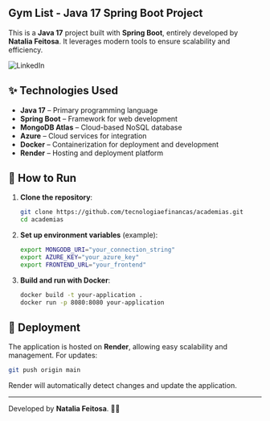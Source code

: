 
## Gym List - Java 17 Spring Boot Project

This is a **Java 17** project built with **Spring Boot**, entirely developed by **Natalia Feitosa**.
It leverages modern tools to ensure scalability and efficiency.
<br/>
<section>
    <a href="https://www.linkedin.com/in/natalia-feitosa-cga-cfp" target="_blank" style="text-decoration:none">
        <img src="https://img.shields.io/badge/LinkedIn-000000?style=for-the-badge&logo=linkedin&logoColor=white" alt="LinkedIn">
    </a>
</section>

## ✨ Technologies Used

- **Java 17** – Primary programming language
- **Spring Boot** – Framework for web development
- **MongoDB Atlas** – Cloud-based NoSQL database
- **Azure** – Cloud services for integration
- **Docker** – Containerization for deployment and development
- **Render** – Hosting and deployment platform

## 🚀 How to Run

1. **Clone the repository**:
   ```bash
   git clone https://github.com/tecnologiaefinancas/academias.git
   cd academias
   ```

2. **Set up environment variables** (example):
   ```bash
   export MONGODB_URI="your_connection_string"
   export AZURE_KEY="your_azure_key"
   export FRONTEND_URL="your_frontend"
   ```

3. **Build and run with Docker**:
   ```bash
   docker build -t your-application .
   docker run -p 8080:8080 your-application
   ```

## 📌 Deployment

The application is hosted on **Render**, allowing easy scalability and management. For updates:
```bash
git push origin main
```
Render will automatically detect changes and update the application.

---

Developed  by **Natalia Feitosa**. 🎉🚀
